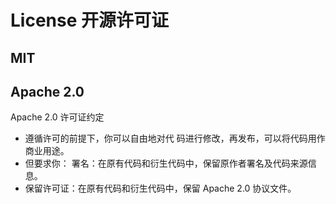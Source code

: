 # License 开源许可证

## MIT

## Apache 2.0

Apache 2.0 许可证约定

- 遵循许可的前提下，你可以自由地对代 码进行修改，再发布，可以将代码用作商业用途。
- 但要求你： 署名：在原有代码和衍生代码中，保留原作者署名及代码来源信息。 
- 保留许可证：在原有代码和衍生代码中，保留 Apache 2.0 协议文件。